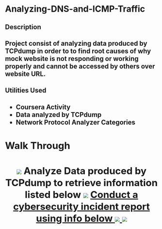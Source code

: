 # Analyzing-DNS-and-ICMP-Traffic
<h2> Description <h2>
Project consist of analyzing data produced by TCPdump in order to to find root causes of why mock website is not responding or working properly and cannot be accessed by others over website URL.

<h2> Utilities Used <h2>
  
- <b> Coursera Activity<b>
- <b> Data analyzed by TCPdump<b>
- <b> Network Protocol Analyzer Categories<b>

<h2>Walk Through<h2>
<p align="center">
<img src="https://imgur.com/iqJKhPY.png">
<b/>
Analyze Data produced by TCPdump to retrieve information listed below
  <img src="https://imgur.com/fGTjMtD.png">
<b/>
<a href="https://docs.google.com/document/d/1edOkS_xAWLghcEaa12MXryiynF-agSThGdBh0G9CeL8/edit">Conduct a cybersecurity incident report using info below
<b/>  
<img src="https://imgur.com/FGCyHFo.png">
<b/>
<img src="https://imgur.com/tTGDtvv.png">
